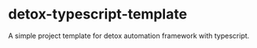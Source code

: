 # detox-typescript-template
A simple project template for detox automation framework with typescript.
